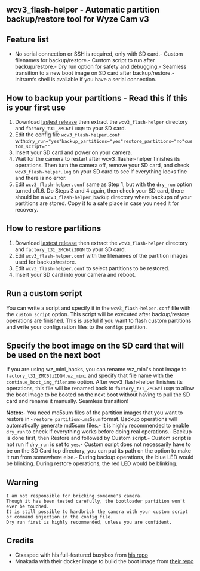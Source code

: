 ## wcv3_flash-helper - Automatic partition backup/restore tool for Wyze Cam v3

## Feature list
- No serial connection or SSH is required, only with SD card.- Custom filenames for backup/restore.- Custom script to run after backup/restore.- Dry run option for safety and debugging.- Seamless transition to a new boot image on SD card after backup/restore.- Initramfs shell is available if you have a serial connection.

## How to backup your partitions - Read this if this is your first use
1. Download [lastest release](https://github.com/archandanime/wcv3_flash-helper/releases/latest) then extract the `wcv3_flash-helper` directory and `factory_t31_ZMC6tiIDQN` to your SD card.
2. Edit the config file `wcv3_flash-helper.conf` with:```dry_run="yes"backup_partitions="yes"restore_partitions="no"custom_script=""```
3. Insert your SD card and power on your camera.
4. Wait for the camera to restart after wcv3_flasher-helper finishes its operations. Then turn the camera off, remove your SD card, and check `wcv3_flash-helper.log` on your SD card to see if everything looks fine and there is no error.
5. Edit `wcv3_flash-helper.conf` same as Step 1, but with the `dry_run` option turned off.6. Do Steps 3 and 4 again, then check your SD card, there should be a `wcv3_flash-helper_backup` directory where backups of your partitions are stored. Copy it to a safe place in case you need it for recovery.

## How to restore partitions
1. Download [lastest release](https://github.com/archandanime/wcv3_flash-helper/releases/latest) then extract the `wcv3_flash-helper` directory and `factory_t31_ZMC6tiIDQN` to your SD card.
2. Edit `wcv3_flash-helper.conf` with the filenames of the partition images used for backup/restore.
3. Edit `wcv3_flash-helper.conf` to select partitions to be restored.
4. Insert your SD card into your camera and reboot.

## Run a custom script
You can write a script and specify it in the `wcv3_flash-helper.conf` file with the `custom_script` option. This script will be executed after backup/restore operations are finished. This is useful if you want to flash custom partitions and write your configuration files to the `configs` partition.

## Specify the boot image on the SD card that will be used on the next boot
If you are using wz_mini_hacks, you can rename wz_mini's boot image to `factory_t31_ZMC6tiIDQN.wz_mini` and specify that file name with the `continue_boot_img_filename` option. After wcv3_flash-helper finishes its operations, this file will be renamed back to `factory_t31_ZMC6tiIDQN` to allow the boot image to be booted on the next boot without having to pull the SD card and rename it manually. Seamless transition!

**Notes:**- You need md5sum files of the partition images that you want to restore in `<restore_partition>.ms5sum` format. Backup operations will automatically generate md5sum files.- It is highly recommended to enable `dry_run` to check if everything works before doing real operations.- Backup is done first, then Restore and followed by Custom script.- Custom script is not run if `dry_run` is set to `yes`.- Custom script does not necessarily have to be on the SD Card top directory, you can put its path on the option to make it run from somewhere else.- During backup operations, the blue LED would be blinking. During restore operations, the red LED would be blinking.

## Warning
```
I am not responsible for bricking someone's camera.
Though it has been tested carefully, the bootloader partition won't ever be touched.
It is still possible to hardbrick the camera with your custom script or command injection in the config file.
Dry run first is highly recommended, unless you are confident.
```

## Credits
- Gtxaspec with his full-featured busybox from [his repo](https://github.com/gtxaspec/wz_mini_hacks)
- Mnakada with their docker image to build the boot image from [their repo](https://github.com/mnakada/atomcam_tools)
